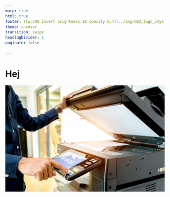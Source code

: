 ```yaml
---
marp: true
html: true
footer: ![w:200 invert brightness:10 opacity:0.4](../img/OS2_logo_cmyk.svg)
theme: uncover
transition: swipe
headingDivider: 1
paginate: false

---
```


# Hej
![bg](./docs/image/FDA/photocopy-1588176329173.webp)
